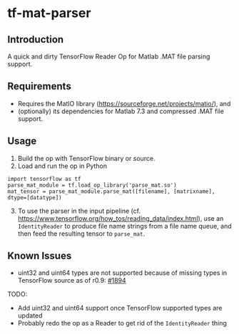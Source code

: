 # tf-mat-parser

## Introduction

A quick and dirty TensorFlow Reader Op for Matlab .MAT file parsing support.

## Requirements

* Requires the MatIO library (https://sourceforge.net/projects/matio/), and
* (optionally) its dependencies for Matlab 7.3 and compressed .MAT file support.

## Usage

1. Build the op with TensorFlow binary or source.
2. Load and run the op in Python
  ```
  import tensorflow as tf
  parse_mat_module = tf.load_op_library('parse_mat.so')
  mat_tensor = parse_mat_module.parse_mat([filename], [matrixname], dtype=[datatype])
  ```
3. To use the parser in the input pipeline (cf.
   https://www.tensorflow.org/how_tos/reading_data/index.html), use an
   `IdentityReader` to produce file name strings from a file name queue, and
   then feed the resulting tensor to `parse_mat`.

## Known Issues

* uint32 and uint64 types are not supported because of missing types in
   TensorFlow source as of r0.9: [#1894](https://github.com/tensorflow/tensorflow/issues/1894)

TODO:

* Add uint32 and uint64 support once TensorFlow supported types are updated
* Probably redo the op as a Reader to get rid of the `IdentityReader` thing
